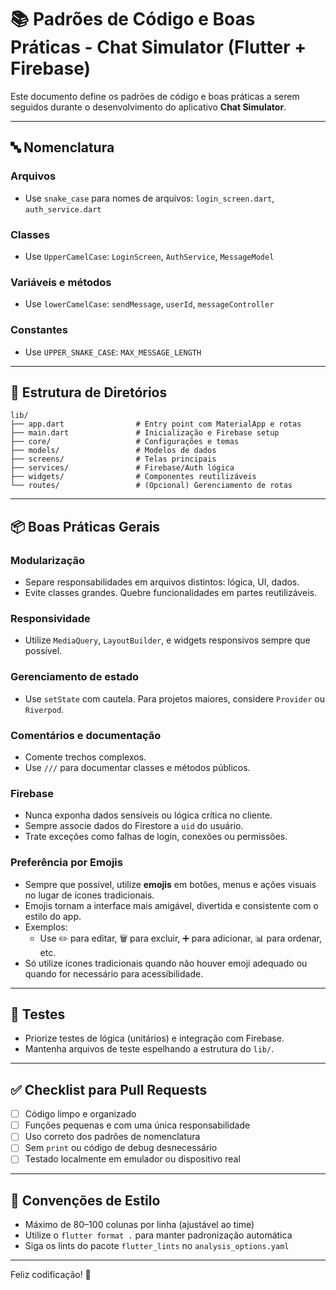 # 📚 Padrões de Código e Boas Práticas - Chat Simulator (Flutter + Firebase)

Este documento define os padrões de código e boas práticas a serem seguidos durante o desenvolvimento do aplicativo **Chat Simulator**.

---

## 🔤 Nomenclatura

### Arquivos
- Use `snake_case` para nomes de arquivos: `login_screen.dart`, `auth_service.dart`

### Classes
- Use `UpperCamelCase`: `LoginScreen`, `AuthService`, `MessageModel`

### Variáveis e métodos
- Use `lowerCamelCase`: `sendMessage`, `userId`, `messageController`

### Constantes
- Use `UPPER_SNAKE_CASE`: `MAX_MESSAGE_LENGTH`

---

## 📁 Estrutura de Diretórios

```
lib/
├── app.dart                # Entry point com MaterialApp e rotas
├── main.dart               # Inicialização e Firebase setup
├── core/                   # Configurações e temas
├── models/                 # Modelos de dados
├── screens/                # Telas principais
├── services/               # Firebase/Auth lógica
├── widgets/                # Componentes reutilizáveis
└── routes/                 # (Opcional) Gerenciamento de rotas
```

---

## 📦 Boas Práticas Gerais

### Modularização
- Separe responsabilidades em arquivos distintos: lógica, UI, dados.
- Evite classes grandes. Quebre funcionalidades em partes reutilizáveis.

### Responsividade
- Utilize `MediaQuery`, `LayoutBuilder`, e widgets responsivos sempre que possível.

### Gerenciamento de estado
- Use `setState` com cautela. Para projetos maiores, considere `Provider` ou `Riverpod`.

### Comentários e documentação
- Comente trechos complexos.
- Use `///` para documentar classes e métodos públicos.

### Firebase
- Nunca exponha dados sensíveis ou lógica crítica no cliente.
- Sempre associe dados do Firestore a `uid` do usuário.
- Trate exceções como falhas de login, conexões ou permissões.

### Preferência por Emojis

- Sempre que possível, utilize **emojis** em botões, menus e ações visuais no lugar de ícones tradicionais.
- Emojis tornam a interface mais amigável, divertida e consistente com o estilo do app.
- Exemplos:
  - Use ✏️ para editar, 🗑️ para excluir, ➕ para adicionar, 📊 para ordenar, etc.
- Só utilize ícones tradicionais quando não houver emoji adequado ou quando for necessário para acessibilidade.

---

## 🧪 Testes

- Priorize testes de lógica (unitários) e integração com Firebase.
- Mantenha arquivos de teste espelhando a estrutura do `lib/`.

---

## ✅ Checklist para Pull Requests

- [ ] Código limpo e organizado
- [ ] Funções pequenas e com uma única responsabilidade
- [ ] Uso correto dos padrões de nomenclatura
- [ ] Sem `print` ou código de debug desnecessário
- [ ] Testado localmente em emulador ou dispositivo real

---

## 📌 Convenções de Estilo

- Máximo de 80–100 colunas por linha (ajustável ao time)
- Utilize o `flutter format .` para manter padronização automática
- Siga os lints do pacote `flutter_lints` no `analysis_options.yaml`

---

Feliz codificação! 🚀
